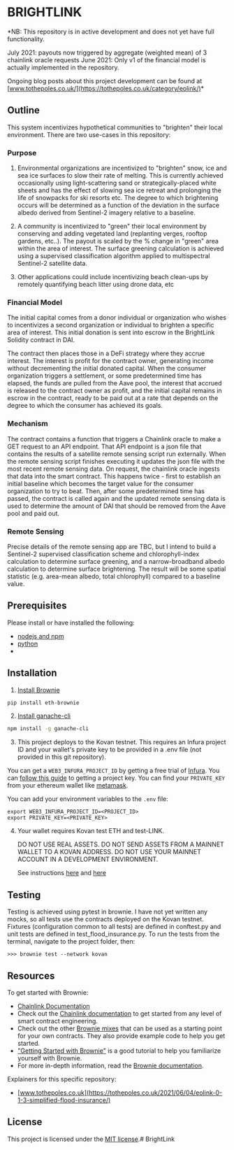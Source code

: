 # BRIGHTLINK

*NB: This repository is in active development and does not yet have full functionality.

July 2021: payouts now triggered by aggregate (weighted mean) of 3 chainlink oracle requests
June 2021: Only v1 of the financial model is actually implemented in the repository.

Ongoing blog posts about this project development can be found at [www.tothepoles.co.uk/](https://tothepoles.co.uk/category/eolink/)*


## Outline
This system incentivizes hypothetical communities to "brighten" their local environment. There are two use-cases in this repository:

### Purpose

1) Environmental organizations are incentivized to "brighten" snow, ice and sea ice surfaces to slow their rate of melting. This is currently achieved occasionally using light-scattering sand or strategically-placed white sheets and has the effect of slowing sea ice retreat and prolonging the life of snowpacks for ski resorts etc. The degree to which brightening occurs will be determined as a function of the deviation in the surface albedo derived from Sentinel-2 imagery relative to a baseline.

2) A community is incentivized to "green" their local environment by conserving and adding vegetated land (replanting verges, rooftop gardens, etc..). The payout is scaled by the % change in "green" area within the area of interest. The surface greening calculation is achieved using a supervised classification algorithm applied to multispectral Sentinel-2 satellite data.

3) Other applications could include incentivizing beach clean-ups by remotely quantifying beach litter using drone data, etc


### Financial Model

The initial capital comes from a donor individual or organization who wishes to incentivizes a second organization or individual to brighten a specific area of interest. This initial donation is sent into escrow in the BrightLink Solidity contract in DAI.

The contract then places those in a DeFi strategy where they accrue interest. The interest is profit for the contract owner, generating income without decrementing the initial donated capital. When the consumer organization triggers a settlement, or some predetermined time has elapsed, the funds are pulled from the Aave pool, the interest that accrued is released to the contract owner as profit, and the initial capital remains in escrow in the contract, ready to be paid out at a rate that depends on the degree to which the consumer has achieved its goals.</p>

### Mechanism


The contract contains a function that triggers a Chainlink oracle to make a GET request to an API endpoint. That API endpoint is a json file that contains the results of a satellite remote sensing script run externally. When the remote sensing script finishes executing it updates the json file with the most recent remote sensing data. On request, the chainlink oracle ingests that data into the smart contract. This happens twice - first to establish an initial baseline which becomes the target value for the consumer organization to try to beat. Then, after some predetermined time has passed, the contract is called again and the updated remote sensing data is used to determine the amount of DAI that should be removed from the Aave pool and paid out. 

### Remote Sensing


Precise details of the remote sensing app are TBC, but I intend to build a Sentinel-2 supervised classification scheme and chlorophyll-index calculation to determine surface greening, and a narrow-broadband albedo calculation to determine surface brightening. The result will be some spatial statistic (e.g. area-mean albedo, total chlorophyll) compared to a baseline value.


## Prerequisites

Please install or have installed the following:

- [nodejs and npm](https://nodejs.org/en/download/)
- [python](https://www.python.org/downloads/)
- 
## Installation

1. [Install Brownie](https://eth-brownie.readthedocs.io/en/stable/install.html) 

```bash
pip install eth-brownie
```

2. [Install ganache-cli](https://www.npmjs.com/package/ganache-cli)

```bash
npm install -g ganache-cli
```

3. This project deploys to the Kovan testnet. This requires an Infura project ID and your wallet's private key to be provided in a .env file (not 
provided in this git repository).

You can get a `WEB3_INFURA_PROJECT_ID` by getting a free trial of [Infura](https://infura.io/). You can [follow this guide](https://ethereumico.io/knowledge-base/infura-api-key-guide/) to getting a project key. You can find your `PRIVATE_KEY` from your ethereum wallet like [metamask](https://metamask.io/). 

You can add your environment variables to the `.env` file:

```
export WEB3_INFURA_PROJECT_ID=<PROJECT_ID>
export PRIVATE_KEY=<PRIVATE_KEY>

```

4. Your wallet requires Kovan test ETH and test-LINK.
   
   DO NOT USE REAL ASSETS. DO NOT SEND ASSETS FROM A MAINNET WALLET TO A KOVAN ADDRESS. DO NOT USE YOUR MAINNET ACCOUNT IN A DEVELOPMENT ENVIRONMENT.
   
   See instructions [here](https://faucet.kovan.network/) and [here](https://docs.chain.link/docs/acquire-link/)


## Testing

Testing is achieved using pytest in brownie. I have not yet written any mocks, so all tests use the contracts deployed on the Kovan testnet. Fixtures (configuration common to all tests) are defined in conftest.py and unit tests are defined in test_flood_insurance.py. To run the tests from the terminal, navigate to the project folder, then:

```
>>> brownie test --network kovan

```


## Resources

To get started with Brownie:

* [Chainlink Documentation](https://docs.chain.link/docs)
* Check out the [Chainlink documentation](https://docs.chain.link/docs) to get started from any level of smart contract engineering. 
* Check out the other [Brownie mixes](https://github.com/brownie-mix/) that can be used as a starting point for your own contracts. They also provide example code to help you get started.
* ["Getting Started with Brownie"](https://medium.com/@iamdefinitelyahuman/getting-started-with-brownie-part-1-9b2181f4cb99) is a good tutorial to help you familiarize yourself with Brownie.
* For more in-depth information, read the [Brownie documentation](https://eth-brownie.readthedocs.io/en/stable/).

Explainers for this specific repository:
* [www.tothepoles.co.uk](https://tothepoles.co.uk/2021/06/04/eolink-0-1-3-simplified-flood-insurance/)


## License

This project is licensed under the [MIT license](LICENSE).# BrightLink
